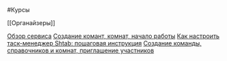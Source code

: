 #Курсы

[[Органайзеры]]


[Обзор сервиса](https://ya.ru/video/preview/10297431380014775314)
[Создание комант, комнат, начало работы](https://ya.ru/video/preview/6500535263111779501)
[Как настроить таск-менеджер Shtab: пошаговая инструкция](https://rutube.ru/video/55192d2c1bc5b6680b1e7bd6a8e2ed9d/?ysclid=m1omz01vm7525693252)
[Создание команды, справочников и комнат, приглашение участников](https://rutube.ru/video/7e5448fa972118d75196343660b21b6b/)

